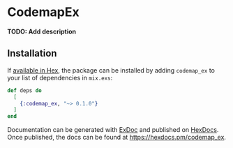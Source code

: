 # CodemapEx

**TODO: Add description**

## Installation

If [available in Hex](https://hex.pm/docs/publish), the package can be installed
by adding `codemap_ex` to your list of dependencies in `mix.exs`:

```elixir
def deps do
  [
    {:codemap_ex, "~> 0.1.0"}
  ]
end
```

Documentation can be generated with [ExDoc](https://github.com/elixir-lang/ex_doc)
and published on [HexDocs](https://hexdocs.pm). Once published, the docs can
be found at <https://hexdocs.pm/codemap_ex>.

